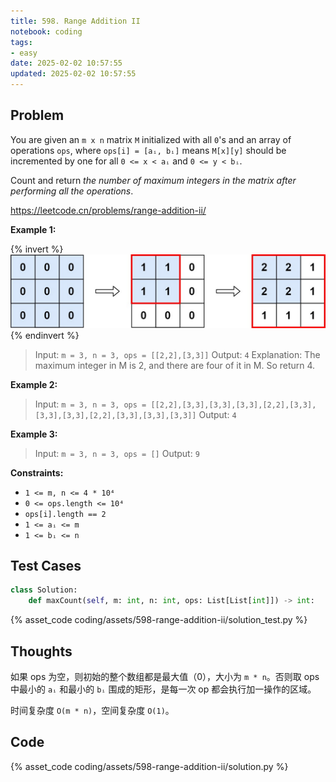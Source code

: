 ```yaml
---
title: 598. Range Addition II
notebook: coding
tags:
- easy
date: 2025-02-02 10:57:55
updated: 2025-02-02 10:57:55
---
```

## Problem

You are given an `m x n` matrix `M` initialized with all `0`'s and an array of operations `ops`, where `ops[i] = [aᵢ, bᵢ]` means `M[x][y]` should be incremented by one for all `0 <= x < aᵢ` and `0 <= y < bᵢ`.

Count and return _the number of maximum integers in the matrix after performing all the operations_.

<https://leetcode.cn/problems/range-addition-ii/>

**Example 1:**

{% invert %}
![case1](assets/598-range-addition-ii/case1.png)
{% endinvert %}

> Input: `m = 3, n = 3, ops = [[2,2],[3,3]]`
> Output: `4`
> Explanation: The maximum integer in M is 2, and there are four of it in M. So return 4.

**Example 2:**

> Input: `m = 3, n = 3, ops = [[2,2],[3,3],[3,3],[3,3],[2,2],[3,3],[3,3],[3,3],[2,2],[3,3],[3,3],[3,3]]`
> Output: `4`

**Example 3:**

> Input: `m = 3, n = 3, ops = []`
> Output: `9`

**Constraints:**

- `1 <= m, n <= 4 * 10⁴`
- `0 <= ops.length <= 10⁴`
- `ops[i].length == 2`
- `1 <= aᵢ <= m`
- `1 <= bᵢ <= n`

## Test Cases

``` python
class Solution:
    def maxCount(self, m: int, n: int, ops: List[List[int]]) -> int:
```

{% asset_code coding/assets/598-range-addition-ii/solution_test.py %}

## Thoughts

如果 ops 为空，则初始的整个数组都是最大值（0），大小为 `m * n`。否则取 ops 中最小的 `aᵢ` 和最小的 `bᵢ` 围成的矩形，是每一次 op 都会执行加一操作的区域。

时间复杂度 `O(m * n)`，空间复杂度 `O(1)`。

## Code

{% asset_code coding/assets/598-range-addition-ii/solution.py %}
